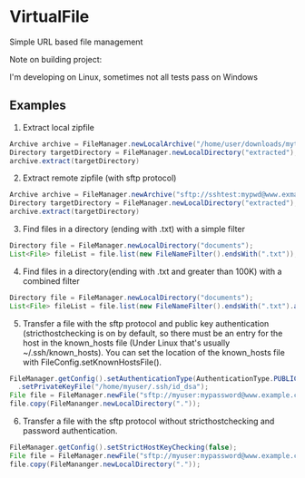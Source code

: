 # VirtualFile
Simple URL based file management

Note on building project:

I'm developing on Linux, sometimes not all tests pass on Windows

## Examples ##

1) Extract local zipfile
```java
Archive archive = FileManager.newLocalArchive("/home/user/downloads/mytestapp.zip")
Directory targetDirectory = FileManager.newLocalDirectory("extracted");
archive.extract(targetDirectory)
```
2) Extract remote zipfile (with sftp protocol)
```java
Archive archive = FileManager.newArchive("sftp://sshtest:mypwd@www.exmaple.com:22/home/sshtest/mytestapp.zip")
Directory targetDirectory = FileManager.newLocalDirectory("extracted");
archive.extract(targetDirectory)
```
3) Find files in a directory (ending with .txt) with a simple filter
```java
Directory file = FileManager.newLocalDirectory("documents");
List<File> fileList = file.list(new FileNameFilter().endsWith(".txt"));
```

4) Find files in a directory(ending with .txt and greater than 100K) with a combined filter
```java
Directory file = FileManager.newLocalDirectory("documents");
List<File> fileList = file.list(new FileNameFilter().endsWith(".txt").and(new FileSizeFilter().greaterThan(100*1024L)));
```

5) Transfer a file with the sftp protocol and public key authentication (stricthostchecking is on by default, so there must be an entry for the host in the known_hosts file (Under Linux that's usually ~/.ssh/known_hosts). You can set the location of the known_hosts file with FileConfig.setKnownHostsFile().
```java
FileManager.getConfig().setAuthenticationType(AuthenticationType.PUBLIC_KEY)
  .setPrivateKeyFile("/home/myuser/.ssh/id_dsa");
File file = FileManager.newFile("sftp://myuser:mypassword@www.example.com:22/home/myuser/mydocuments.zip");
file.copy(FileMananger.newLocalDirectory("."));
```

6) Transfer a file with the sftp protocol without stricthostchecking and password authentication.
```java
FileManager.getConfig().setStrictHostKeyChecking(false);
File file = FileManager.newFile("sftp://myuser:mypassword@www.example.com:22/home/myuser/mydocuments.zip", configurator);
file.copy(FileMananger.newLocalDirectory("."));
```

